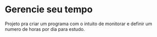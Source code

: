 # Gerencie seu tempo

Projeto pra criar um programa com o intuito de monitorar e definir um numero de horas por dia para estudo. 
